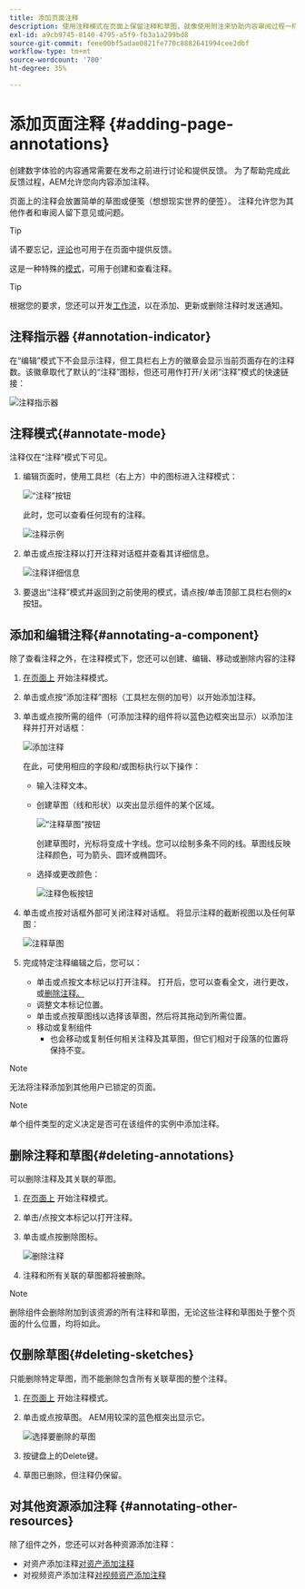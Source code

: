 ```yaml
---
title: 添加页面注释
description: 使用注释模式在页面上保留注释和草图，就像使用附注来协助内容审阅过程一样
exl-id: a9cb9745-8140-4795-a5f9-fb3a1a299bd8
source-git-commit: feee00bf5adae0821fe770c8882641994cee2dbf
workflow-type: tm+mt
source-wordcount: '700'
ht-degree: 35%

---
```


# 添加页面注释 {#adding-page-annotations}

创建数字体验的内容通常需要在发布之前进行讨论和提供反馈。 为了帮助完成此反馈过程，AEM允许您向内容添加注释。

页面上的注释会放置简单的草图或便笺（想想现实世界的便签）。 注释允许您为其他作者和审阅人留下意见或问题。

>[!TIP]
>
>请不要忘记，[评论](/help/sites-cloud/authoring/getting-started/basic-handling.md#timeline)也可用于在页面中提供反馈。

这是一种特殊的[模式](/help/sites-cloud/authoring/fundamentals/environment-tools.md#page-modes)，可用于创建和查看注释。

>[!TIP]
>
>根据您的要求，您还可以开发[工作流](/help/sites-cloud/authoring/workflows/overview.md)，以在添加、更新或删除注释时发送通知。

## 注释指示器 {#annotation-indicator}

在“编辑”模式下不会显示注释，但工具栏右上方的徽章会显示当前页面存在的注释数。该徽章取代了默认的“注释”图标，但还可用作打开/关闭“注释”模式的快速链接：

![注释指示器](/help/sites-cloud/authoring/assets/annotation-indicator.png)

## 注释模式{#annotate-mode}

注释仅在“注释”模式下可见。

1. 编辑页面时，使用工具栏（右上方）中的图标进入注释模式：

   ![“注释”按钮](/help/sites-cloud/authoring/assets/annotations.png)

   此时，您可以查看任何现有的注释。

   ![注释示例](/help/sites-cloud/authoring/assets/annotation-sketches.png)

1. 单击或点按注释以打开注释对话框并查看其详细信息。

   ![注释详细信息](/help/sites-cloud/authoring/assets/annotation-adding.png)

1. 要退出“注释”模式并返回到之前使用的模式，请点按/单击顶部工具栏右侧的x按钮。

## 添加和编辑注释{#annotating-a-component}

除了查看注释之外，在注释模式下，您还可以创建、编辑、移动或删除内容的注释

1. [在页面上](#annotate-mode) 开始注释模式。

1. 单击或点按“添加注释”图标（工具栏左侧的加号）以开始添加注释。

1. 单击或点按所需的组件（可添加注释的组件将以蓝色边框突出显示）以添加注释并打开对话框：

   ![添加注释](/help/sites-cloud/authoring/assets/annotation-adding.png)

   在此，可使用相应的字段和/或图标执行以下操作：

   * 输入注释文本。
   * 创建草图（线和形状）以突出显示组件的某个区域。


      ![“注释草图”按钮](/help/sites-cloud/authoring/assets/annotation-sketch.png)

      创建草图时，光标将变成十字线。您可以绘制多条不同的线。草图线反映注释颜色，可为箭头、圆环或椭圆环。

   * 选择或更改颜色：

      ![注释色板按钮](/help/sites-cloud/authoring/assets/annotation-color-swatch.png)

1. 单击或点按对话框外部可关闭注释对话框。 将显示注释的截断视图以及任何草图：

   ![注释草图](/help/sites-cloud/authoring/assets/annotation-sketches.png)

1. 完成特定注释编辑之后，您可以：

   * 单击或点按文本标记以打开注释。 打开后，您可以查看全文，进行更改，或[删除注释。](#deleting-annotations)
   * 调整文本标记位置。
   * 单击或点按草图线以选择该草图，然后将其拖动到所需位置。
   * 移动或复制组件
      * 也会移动或复制任何相关注释及其草图，但它们相对于段落的位置将保持不变。


>[!NOTE]
>
>无法将注释添加到其他用户已锁定的页面。

>[!NOTE]
>
>单个组件类型的定义决定是否可在该组件的实例中添加注释。

## 删除注释和草图{#deleting-annotations}

可以删除注释及其关联的草图。

1. [在页面上](#annotate-mode) 开始注释模式。

1. 单击/点按文本标记以打开注释。

1. 单击或点按删除图标。

   ![删除注释](/help/sites-cloud/authoring/assets/annotation-delete.png)

1. 注释和所有关联的草图都将被删除。

>[!NOTE]
>
>删除组件会删除附加到该资源的所有注释和草图，无论这些注释和草图处于整个页面的什么位置，均将如此。

## 仅删除草图{#deleting-sketches}

只能删除特定草图，而不能删除包含所有关联草图的整个注释。

1. [在页面上](#annotate-mode) 开始注释模式。

1. 单击或点按草图。 AEM用较深的蓝色框突出显示它。

   ![选择要删除的草图](/help/sites-cloud/authoring/assets/annotation-sketch-delete.png)

1. 按键盘上的Delete键。

1. 草图已删除，但注释仍保留。

## 对其他资源添加注释 {#annotating-other-resources}

除了组件之外，您还可以对各种资源添加注释：

* 对资产添加注释[对资产添加注释](/help/assets/manage-digital-assets.md#annotating)
* 对视频资产添加注释[对视频资产添加注释](/help/assets/manage-video-assets.md#annotate-video-assets)
